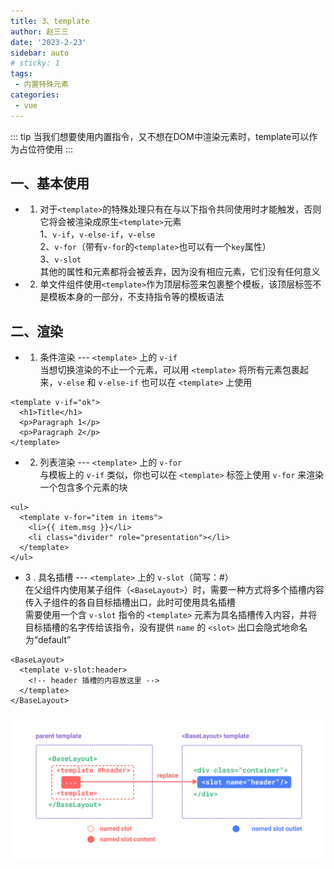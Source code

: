 ```yaml
---
title: 3、template
author: 赵三三
date: '2023-2-23'
sidebar: auto
# sticky: 1
tags:
 - 内置特殊元素
categories:
 - vue
---
```


::: tip
当我们想要使用内置指令，又不想在DOM中渲染元素时，template可以作为占位符使用
:::

## 一、基本使用
- 1. 对于`<template>`的特殊处理只有在与以下指令共同使用时才能触发，否则它将会被渲染成原生`<template>`元素<br>
1、`v-if`，`v-else-if`，`v-else`<br>
2、`v-for`（带有`v-for`的`<template>`也可以有一个`key`属性）<br>
3、`v-slot`<br>
其他的属性和元素都将会被丢弃，因为没有相应元素，它们没有任何意义

- 2. 单文件组件使用`<template>`作为顶层标签来包裹整个模板，该顶层标签不是模板本身的一部分，不支持指令等的模板语法

## 二、渲染
- 1. 条件渲染 --- `<template>` 上的 `v-if`<br>
当想切换渲染的不止一个元素，可以用 `<template>` 将所有元素包裹起来，`v-else` 和 `v-else-if` 也可以在 `<template>` 上使用
```
<template v-if="ok">
  <h1>Title</h1>
  <p>Paragraph 1</p>
  <p>Paragraph 2</p>
</template>
```

- 2. 列表渲染 --- `<template>` 上的 `v-for`<br>
与模板上的 `v-if` 类似，你也可以在 `<template>` 标签上使用 `v-for` 来渲染一个包含多个元素的块
```
<ul>
  <template v-for="item in items">
    <li>{{ item.msg }}</li>
    <li class="divider" role="presentation"></li>
  </template>
</ul>
```

- 3 . 具名插槽 --- `<template>` 上的 `v-slot`（简写：#）<br>
在父组件内使用某子组件（`<BaseLayout>`）时，需要一种方式将多个插槽内容传入子组件的各自目标插槽出口，此时可使用具名插槽<br>
需要使用一个含 `v-slot` 指令的 `<template>` 元素为具名插槽传入内容，并将目标插槽的名字传给该指令，没有提供 `name` 的 `<slot>` 出口会隐式地命名为“default”<br>
```
<BaseLayout>
  <template v-slot:header>
    <!-- header 插槽的内容放这里 -->
  </template>
</BaseLayout>
```
![具名插槽 ](../../../.vuepress/public/imgs/named-slots.png)